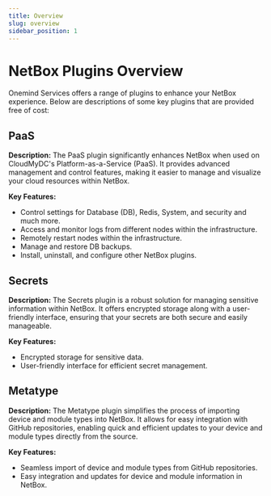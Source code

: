 ```yaml
---
title: Overview
slug: overview
sidebar_position: 1
---
```


#

# NetBox Plugins Overview

Onemind Services offers a range of plugins to enhance your NetBox experience. Below are descriptions of some key plugins that are provided free of cost:

## PaaS

**Description:** The PaaS plugin significantly enhances NetBox when used on CloudMyDC's Platform-as-a-Service (PaaS). It provides advanced management and control features, making it easier to manage and visualize your cloud resources within NetBox.

**Key Features:**

- Control settings for Database (DB), Redis, System, and security and much more.
- Access and monitor logs from different nodes within the infrastructure.
- Remotely restart nodes within the infrastructure.
- Manage and restore DB backups.
- Install, uninstall, and configure other NetBox plugins.

## Secrets

**Description:** The Secrets plugin is a robust solution for managing sensitive information within NetBox. It offers encrypted storage along with a user-friendly interface, ensuring that your secrets are both secure and easily manageable.

**Key Features:**
- Encrypted storage for sensitive data.
- User-friendly interface for efficient secret management.

## Metatype

**Description:** The Metatype plugin simplifies the process of importing device and module types into NetBox. It allows for easy integration with GitHub repositories, enabling quick and efficient updates to your device and module types directly from the source.

**Key Features:**
- Seamless import of device and module types from GitHub repositories.
- Easy integration and updates for device and module information in NetBox.
